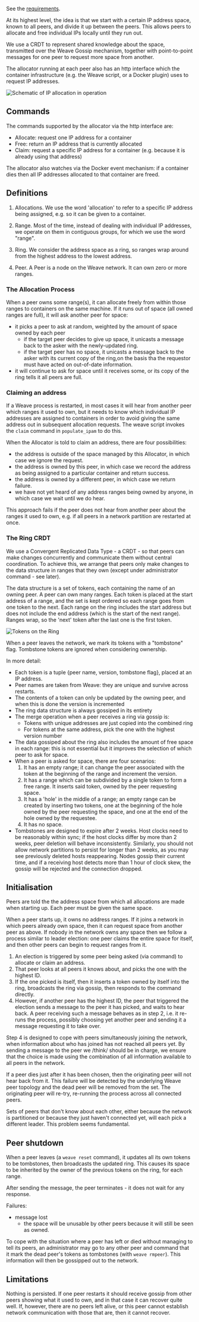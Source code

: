See the [requirements](https://github.com/zettio/weave/wiki/IP-allocation-requirements).

At its highest level, the idea is that we start with a certain IP
address space, known to all peers, and divide it up between the
peers. This allows peers to allocate and free individual IPs locally
until they run out.

We use a CRDT to represent shared knowledge about the space,
transmitted over the Weave Gossip mechanism, together with
point-to-point messages for one peer to request more space from
another.

The allocator running at each peer also has an http interface which
the container infrastructure (e.g. the Weave script, or a Docker
plugin) uses to request IP addresses.

![Schematic of IP allocation in operation](https://docs.google.com/drawings/d/1-EUIRKYxwfKTpBJ7v_LMcdvSpodIMSz4lT3wgEfWKl4/pub?w=701&h=310)

## Commands

The commands supported by the allocator via the http interface are:

- Allocate: request one IP address for a container
- Free: return an IP address that is currently allocated
- Claim: request a specific IP address for a container (e.g. because
  it is already using that address)

The allocator also watches via the Docker event mechanism: if a
container dies then all IP addresses allocated to that container are
freed.

## Definitions

1. Allocations. We use the word 'allocation' to refer to a specific
   IP address being assigned, e.g. so it can be given to a container.

2. Range. Most of the time, instead of dealing with individual IP
   addresses, we operate on them in contiguous groups, for which we
   use the word "range".

3. Ring. We consider the address space as a ring, so ranges wrap
   around from the highest address to the lowest address.

4. Peer. A Peer is a node on the Weave network. It can own zero or
   more ranges.

### The Allocation Process

When a peer owns some range(s), it can allocate freely from within
those ranges to containers on the same machine. If it runs out of
space (all owned ranges are full), it will ask another peer for space:
  - it picks a peer to ask at random, weighted by the amount of space
    owned by each peer
    - if the target peer decides to give up space, it unicasts a message
      back to the asker with the newly-updated ring.
    - if the target peer has no space, it unicasts a message back to the
      asker with its current copy of the ring,on the basis tha the
      requestor must have acted on out-of-date information.
  - it will continue to ask for space until it receives some, or its
    copy of the ring tells it all peers are full.

### Claiming an address

If a Weave process is restarted, in most cases it will hear from
another peer which ranges it used to own, but it needs to know which
individual IP addresses are assigned to containers in order to avoid
giving the same address out in subsequent allocation requests. The
weave script invokes the `claim` command in `populate_ipam` to do
this.

When the Allocator is told to claim an address, there are four
possibilities:
  - the address is outside of the space managed by this Allocator, in
    which case we ignore the request.
  - the address is owned by this peer, in which case we record the
    address as being assigned to a particular container and return
    success.
  - the address is owned by a different peer, in which case we return
    failure.
  - we have not yet heard of any address ranges being owned by anyone,
    in which case we wait until we do hear.

This approach fails if the peer does not hear from another peer about
the ranges it used to own, e.g. if all peers in a network partition
are restarted at once.

### The Ring CRDT

We use a Convergent Replicated Data Type - a CRDT - so that peers can
make changes concurrently and communicate them without central
coordination. To achieve this, we arrange that peers only make changes
to the data structure in ranges that they own (except under
administrator command - see later).

The data structure is a set of tokens, each containing the name of an
owning peer. A peer can own many ranges. Each token is placed at the
start address of a range, and the set is kept ordered so each range
goes from one token to the next. Each range on the ring includes the
start address but does not include the end address (which is the start
of the next range).  Ranges wrap, so the 'next' token after the last
one is the first token.

![Tokens on the Ring](https://docs.google.com/drawings/d/1hp--q2vmxbBAnPjhza4Kqjr1ugrw2iS1M1GerhH-IKY/pub?w=960&h=288)

When a peer leaves the network, we mark its tokens with a "tombstone"
flag. Tombstone tokens are ignored when considering ownership.

In more detail:
- Each token is a tuple {peer name, version, tombstone flag}, placed
  at an IP address.
- Peer names are taken from Weave: they are unique and survive across restarts.
- The contents of a token can only be updated by the owning peer, and
  when this is done the version is incremented
- The ring data structure is always gossiped in its entirety
- The merge operation when a peer receives a ring via gossip is:
  - Tokens with unique addresses are just copied into the combined ring
  - For tokens at the same address, pick the one with the highest
    version number
- The data gossiped about the ring also includes the amount of free
  space in each range: this is not essential but it improves the
  selection of which peer to ask for space.
- When a peer is asked for space, there are four scenarios:
  1. It has an empty range; it can change the peer associated with
     the token at the beginning of the range and increment the version.
  2. It has a range which can be subdivided by a single token to form
     a free range.  It inserts said token, owned by the peer requesting
     space.
  3. It has a 'hole' in the middle of a range; an empty range can be
     created by inserting two tokens, one at the beginning of the hole
     owned by the peer requesting the space, and one at the end of the
     hole owned by the requestee.
  4. It has no space.
- Tombstones are designed to expire after 2 weeks.  Host clocks need
  to be reasonably within sync; if the host clocks differ by more than
  2 weeks, peer deletion will behave inconsistently. Similarly, you
  should not allow network partitions to persist for longer than 2 weeks,
  as you may see previously deleted hosts reappearing.  Nodes gossip
  their current time, and if a receiving host detects more than 1 hour
  of clock skew, the gossip will be rejected and the connection dropped.

## Initialisation

Peers are told the the address space from which all allocations are
made when starting up.  Each peer must be given the same space.

When a peer starts up, it owns no address ranges. If it joins a
network in which peers already own space, then it can request space
from another peer as above. If nobody in the network owns any space
then we follow a process similar to leader election: one peer claims
the entire space for itself, and then other peers can begin to request
ranges from it.

1. An election is triggered by some peer being asked (via command) to
   allocate or claim an address.
2. That peer looks at all peers it knows about, and picks the one with
   the highest ID.
3. If the one picked is itself, then it inserts a token owned by
   itself into the ring, broadcasts the ring via gossip, then responds
   to the command directly.
4. However, if another peer has the highest ID, the peer that
   triggered the election sends a message to the peer it has picked,
   and waits to hear back. A peer receiving such a message behaves as
   in step 2, i.e. it re-runs the process, possibly choosing yet
   another peer and sending it a message requesting it to take over.

Step 4 is designed to cope with peers simultaneously joining the
network, when information about who has joined has not reached all
peers yet. By sending a message to the peer we /think/ should be in
charge, we ensure that the choice is made using the combination of all
information available to all peers in the network.

If a peer dies just after it has been chosen, then the originating
peer will not hear back from it. This failure will be detected by the
underlying Weave peer topology and the dead peer will be removed from
the set. The originating peer will re-try, re-running the process
across all connected peers.

Sets of peers that don't know about each other, either because the
network is partitioned or because they just haven't connected yet,
will each pick a different leader. This problem seems fundamental.


## Peer shutdown

When a peer leaves (a `weave reset` command), it updates all its own
tokens to be tombstones, then broadcasts the updated ring.  This
causes its space to be inherited by the owner of the previous tokens
on the ring, for each range.

After sending the message, the peer terminates - it does not wait for
any response.

Failures:
- message lost
  - the space will be unusable by other peers because it will still be
    seen as owned.

To cope with the situation where a peer has left or died without
managing to tell its peers, an administrator may go to any other peer
and command that it mark the dead peer's tokens as tombstones (with
`weave rmpeer`).  This information will then be gossipped out to the
network.


## Limitations

Nothing is persisted. If one peer restarts it should receive gossip
from other peers showing what it used to own, and in that case it can
recover quite well. If, however, there are no peers left alive, or
this peer cannot establish network communication with those that are,
then it cannot recover.
